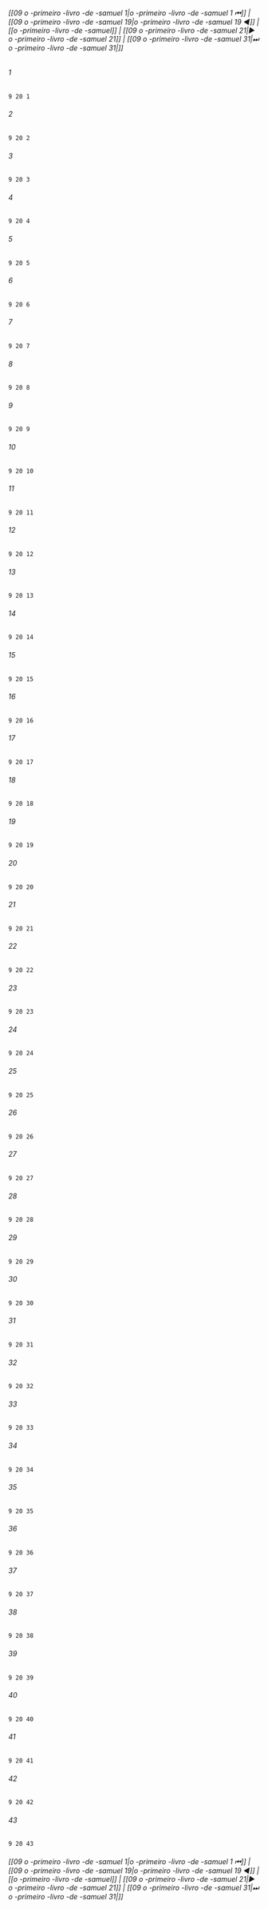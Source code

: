 
###### [[09 o -primeiro -livro -de -samuel 1|o -primeiro -livro -de -samuel 1 ⏮]] | [[09 o -primeiro -livro -de -samuel 19|o -primeiro -livro -de -samuel 19 ◀]] | [[o -primeiro -livro -de -samuel]] | [[09 o -primeiro -livro -de -samuel 21|▶ o -primeiro -livro -de -samuel 21]] | [[09 o -primeiro -livro -de -samuel 31|⏭ o -primeiro -livro -de -samuel 31|]]

###### 1
``` verse
9 20 1 
```
###### 2
``` verse
9 20 2 
```
###### 3
``` verse
9 20 3 
```
###### 4
``` verse
9 20 4 
```
###### 5
``` verse
9 20 5 
```
###### 6
``` verse
9 20 6 
```
###### 7
``` verse
9 20 7 
```
###### 8
``` verse
9 20 8 
```
###### 9
``` verse
9 20 9 
```
###### 10
``` verse
9 20 10 
```
###### 11
``` verse
9 20 11 
```
###### 12
``` verse
9 20 12 
```
###### 13
``` verse
9 20 13 
```
###### 14
``` verse
9 20 14 
```
###### 15
``` verse
9 20 15 
```
###### 16
``` verse
9 20 16 
```
###### 17
``` verse
9 20 17 
```
###### 18
``` verse
9 20 18 
```
###### 19
``` verse
9 20 19 
```
###### 20
``` verse
9 20 20 
```
###### 21
``` verse
9 20 21 
```
###### 22
``` verse
9 20 22 
```
###### 23
``` verse
9 20 23 
```
###### 24
``` verse
9 20 24 
```
###### 25
``` verse
9 20 25 
```
###### 26
``` verse
9 20 26 
```
###### 27
``` verse
9 20 27 
```
###### 28
``` verse
9 20 28 
```
###### 29
``` verse
9 20 29 
```
###### 30
``` verse
9 20 30 
```
###### 31
``` verse
9 20 31 
```
###### 32
``` verse
9 20 32 
```
###### 33
``` verse
9 20 33 
```
###### 34
``` verse
9 20 34 
```
###### 35
``` verse
9 20 35 
```
###### 36
``` verse
9 20 36 
```
###### 37
``` verse
9 20 37 
```
###### 38
``` verse
9 20 38 
```
###### 39
``` verse
9 20 39 
```
###### 40
``` verse
9 20 40 
```
###### 41
``` verse
9 20 41 
```
###### 42
``` verse
9 20 42 
```
###### 43
``` verse
9 20 43 
```

###### [[09 o -primeiro -livro -de -samuel 1|o -primeiro -livro -de -samuel 1 ⏮]] | [[09 o -primeiro -livro -de -samuel 19|o -primeiro -livro -de -samuel 19 ◀]] | [[o -primeiro -livro -de -samuel]] | [[09 o -primeiro -livro -de -samuel 21|▶ o -primeiro -livro -de -samuel 21]] | [[09 o -primeiro -livro -de -samuel 31|⏭ o -primeiro -livro -de -samuel 31|]]


